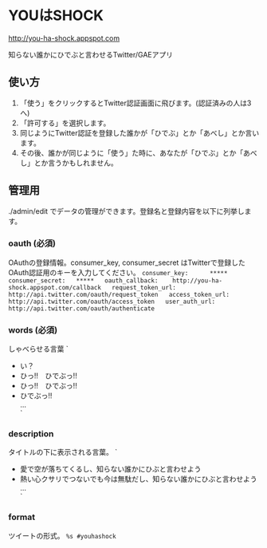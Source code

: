 # YOUはSHOCK
http://you-ha-shock.appspot.com

知らない誰かにひでぶと言わせるTwitter/GAEアプリ


## 使い方
1. 「使う」をクリックするとTwitter認証画面に飛びます。(認証済みの人は3へ)
2. 「許可する」を選択します。
3. 同じようにTwitter認証を登録した誰かが「ひでぶ」とか「あべし」とか言います。
4. その後、誰かが同じように「使う」た時に、あなたが「ひでぶ」とか「あべし」とか言うかもしれません。


## 管理用
./admin/edit でデータの管理ができます。登録名と登録内容を以下に列挙します。


### oauth (必須)
OAuthの登録情報。consumer_key, consumer_secret はTwitterで登録したOAuth認証用のキーを入力してください。
`
consumer_key:      *****  
consumer_secret:   *****  
oauth_callback:    http://you-ha-shock.appspot.com/callback  
request_token_url: http://api.twitter.com/oauth/request_token  
access_token_url:  http://api.twitter.com/oauth/access_token  
user_auth_url:     http://api.twitter.com/oauth/authenticate  
`


### words (必須)
しゃべらせる言葉
`
- い？  
- ひっ!!　ひでぶっ!!  
- ひっ!!　ひでぶっ!!  
- ひでぶっ!!  
...  
`


### description
タイトルの下に表示される言葉。
`
- 愛で空が落ちてくるし、知らない誰かにひぶと言わせよう  
- 熱い心クサリでつないでも今は無駄だし、知らない誰かにひぶと言わせよう  
...  
`

### format
ツイートの形式。
`
%s #youhashock
`

